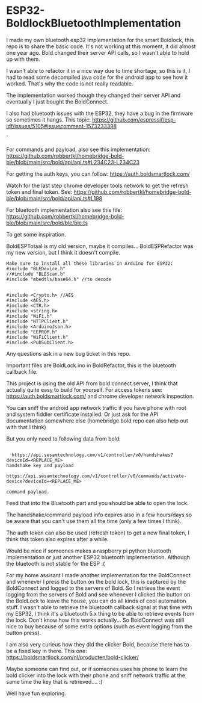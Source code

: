 # ESP32-BoldlockBluetoothImplementation
I made my own bluetooth esp32 implementation for the smart Boldlock, this repo is to share the basic code. It's not working at this moment, it did almost one year ago.
Bold changed their server API calls, so I wasn't able to hold up with them.

I wasn't able to refactor it in a nice way due to time shortage,  so this is it, I had to read some decompiled java code for the android app to see how it worked. That's why the code is not really readable.

The implementation worked though they changed their server API and eventually I just bought the BoldConnect.

I also had bluetooth issues with the ESP32, they have a bug in the firmware so sometimes it hangs. This topic: https://github.com/espressif/esp-idf/issues/5105#issuecomment-1573233398

`

For commands and payload, also see this implementation: https://github.com/robbertkl/homebridge-bold-ble/blob/main/src/bold/api/api.ts#L234C23-L234C23

For getting the auth keys, you can follow:  https://auth.boldsmartlock.com/ 

Watch for the last step chrome developer tools network to get the refresh token and final token. See: https://github.com/robbertkl/homebridge-bold-ble/blob/main/src/bold/api/api.ts#L198



For bluetooth implementation also see this file: https://github.com/robbertkl/homebridge-bold-ble/blob/main/src/bold/ble/ble.ts

To get some inspiration.

BoldESPTotaal is my old version, maybe it compiles...
BoldESPRefactor was my new version, but I think it doesn't compile. 

```
Make sure to install all these libraries in Arduino for ESP32:
#include "BLEDevice.h"
//#include "BLEScan.h"
#include "mbedtls/base64.h" //to decode 


#include <Crypto.h> //AES
#include <AES.h>
#include <CTR.h>
#include <string.h>
#include "WiFi.h"
#include "HTTPClient.h"
#include <ArduinoJson.h>
#include "EEPROM.h"
#include "WiFiClient.h"
#include <PubSubClient.h>
```

Any questions ask in a new bug ticket in this repo.

Important files are BoldLock.ino in BoldRefactor, this is the bluetooth callback file. 

This project is using the old API from bold connect server, I think that actually quite easy to build for yourself. For access tokens see:   https://auth.boldsmartlock.com/  and chrome developer network inspection.

You can sniff the android app network traffic if you have phone with root and system fiddler certificate installed. 
Or just ask for the API documentation somewhere else (homebridge bold repo can also help out with that I think)

But you only need to following data from bold: 

```

  https://api.sesamtechnology.com/v1/controller/v0/handshakes?deviceId=<REPLACE_ME>
handshake key and payload

https://api.sesamtechnology.com/v1/controller/v0/commands/activate-device?deviceId=<REPLACE_ME>

command payload.

```

Feed that into the Bluetooth part and you should be able to open the lock.


The handshake/command payload info expires also in a few hours/days so be aware that you can't use them all the time (only a few times I think).

The auth token can also be used (refresh token) to get a new final token, I think this token also expires after a while.

Would be nice if someones makes a raspberry pi python bluetooth implementation or just another ESP32 bluetooth implementation. 
Although the bluetooth is not stable for the ESP :(

For my home assisant I made another implementation for the BoldConnect and whenever I press the button on the bold lock, this is captured by the BoldConnect and logged to the servers of Bold. So I retrieve the event logging from the servers of Bold and see whenever I clicked the button on the BoldLock to leave the house, you can do all kinds of cool automation stuff. 
I wasn't able to retrieve the bluetooth callback signal at that time with my ESP32, I think it's a bluetooth 5.x thing to be able to retrieve events from the lock. Don't know how this works actually... So BoldConnect was still nice to buy because of some extra options (such as event logging from the button press). 

I am also very curieus how they did the clicker Bold, because there has to be a fixed key in there. 
This one: https://boldsmartlock.com/nl/producten/bold-clicker/

Maybe someone can find out, or if someones uses his phone to learn the bold clicker into the lock with their phone and sniff network traffic at the same time the key that is retrieved.... :)

Well have fun exploring. 